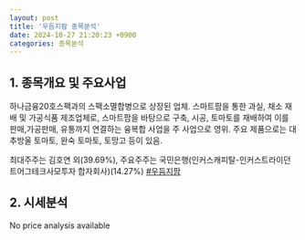 ```yaml
---
layout: post
title: '우듬지팜 종목분석'
date: 2024-10-27 21:20:23 +0900
categories: 종목분석
---
```


## 1. 종목개요 및 주요사업

하나금융20호스팩과의 스팩소멸합병으로 상장된 업체. 스마트팜을 통한 과실, 채소 재배 및 가공식품 제조업체로, 스마트팜을 바탕으로 구축, 시공, 토마토를 재배하여 이를 판매,가공판매, 유통까지 연결하는 융복합 사업을 주 사업으로 영위. 주요 제품으로는 대추방울 토마토, 완숙 토마토, 토망고 등이 있음.

최대주주는 김호연 외(39.69%), 주요주주는 국민은행(인커스캐피탈-인커스트라이던트어그테크사모투자 합자회사)(14.27%)
[#우듬지팜](#)

## 2. 시세분석

No price analysis available
